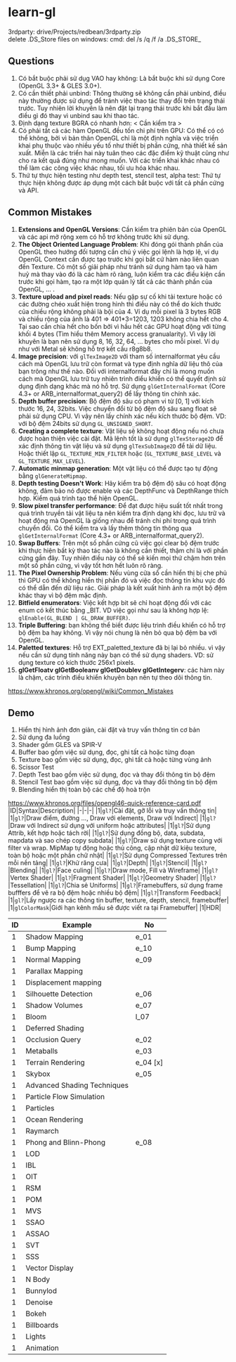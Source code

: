 # learn-gl

3rdparty: drive/Projects/redbean/3rdparty.zip</br>
delete .DS_Store files on windows: cmd: del /s /q /f /a .DS_STORE_

## Questions
1. Có bắt buộc phải sử dụg VAO hay không: Là bắt buộc khi sử dụng Core (OpenGL 3.3+ & GLES 3.0+).
2. Có cần thiết phải unbind: Thông thường sẽ không cần phải unbind, điều này thường được sử dụng để tránh việc thao tác thay đổi trên trạng thái trước. Tuy nhiên lời khuyên là nên đặt lại trạng thái trước khi bắt đầu làm điều gì đó thay vì unbind sau khi thao tác.
3. Định dạng texture BGRA có nhanh hơn: < Cần kiểm tra >
4. Có phải tất cả các hàm OpenGL đều tốn chi phí trên GPU: Có thể có có thể không, bởi vì bản thân OpenGL chỉ là một định nghĩa và việc triển khai phụ thuộc vào nhiều yếu tố như thiết bị phần cứng, nhà thiết kế sản xuất. Miễn là các triển hai này tuân theo các đặc điểm kỹ thuật cũng như cho ra kết quả đúng như mong muốn. Với các triển khai khác nhau có thể làm các công việc khác nhau, tối ưu hóa khác nhau.
5. Thứ tự thực hiện testing như depth test, stencil test, alpha test: Thứ tự thực hiện không được áp dụng một cách bắt buộc với tất cả phần cứng và API.

## Common Mistakes
1. **Extensions and OpenGL Versions**: Cần kiểm tra phiên bản của OpenGL và các api mở rộng xem có hỗ trợ không trước khi sử dụng.
2. **The Object Oriented Language Problem**: Khi đóng gói thành phẩn của OpenGL theo hướng đối tượng cần chú ý việc gọi lệnh là hợp lệ, ví dụ OpenGL Context cần được tạo trước khi gọi bất cứ hàm nào liên quan đến Texture. Có một số giải pháp như tránh sử dụng hàm tạo và hàm huỷ mà thay vào đó là các hàm rõ ràng, luôn kiểm tra các điều kiện cần trước khi gọi hàm, tạo ra một lớp quản lý tất cả các thành phần của OpenGL, ... .
3. **Texture upload and pixel reads**: Nếu gặp sự cố khi tải texture hoặc có các đường chéo xuất hiện trong hình thì điều này có thể do kích thước của chiều rộng không phải là bội của 4. Ví dụ mỗi pixel là 3 bytes RGB và chiều rộng của ảnh là 401 => 401*3=1203, 1203 không chia hết cho 4. Tại sao cần chia hết cho bốn bởi vì hầu hết các GPU hoạt động với từng khối 4 bytes (Tìm hiểu thêm Memory access granualarity). Vì vậy lời khuyên là bạn nên sử dụng 8, 16, 32, 64, ... bytes cho mỗi pixel. Ví dụ như với Metal sẽ không hỗ trợ kết cấu r8g8b8.
4. **Image precision**: với `glTexImage2D` với tham số internalformat yêu cầu cách mà OpenGL lưu trữ còn format và type định nghĩa dữ liệu thô của bạn trông như thế nào. Đối với internalformat đây chỉ là mong muốn cách mà OpenGL lưu trữ tuy nhiên trình điểu khiển có thể quyết định sử dụng định dạng khác mà nó hỗ trợ. Sử dụng `glGetInternalFormat` (Core 4.3+ or ARB_internalformat_query2) để lấy thông tin chính xác.
5. **Depth buffer precision**: Bộ đệm độ sâu có phạm vi từ [0, 1] với kích thước 16, 24, 32bits. Việc chuyển đổi từ bộ đệm độ sâu sang float sẽ phải sử dụng CPU. Vì vậy nên lấy chính xác nếu kích thước bộ đệm. VD: với bộ đệm 24bits sử dụng `GL_UNSIGNED_SHORT`.
6. **Creating a complete texture**: Vật liệu sẽ không hoạt động nếu nó chưa được hoàn thiện việc cài đặt. Mã lệnh tốt là sử dụng `glTexStorage2D` để xác định thông tin vật liệu và sử dụng `glTexSubImage2D` để tải dữ liệu. Hoặc thiết lập `GL_TEXTURE_MIN_FILTER` hoặc (`GL_TEXTURE_BASE_LEVEL` và `GL_TEXTURE_MAX_LEVEL`).
7. **Automatic minmap generation**: Một vật liệu có thể được tạo tự động bằng `glGenerateMipmap`.
8. **Depth testing Doesn't Work**: Hãy kiểm tra bộ đệm độ sâu có hoạt động không, đảm bảo nó được enable và các DepthFunc và DepthRange thích hợp. Kiểm quá trình tạo thể hiện OpenGL.
9. **Slow pixel transfer performance**: Để đạt được hiệu suất tốt nhất trong quá trình truyền tải vật liệu ta nên kiểm tra định dạng khi đọc, lưu trữ và hoạt động mà OpenGL là giống nhau để tránh chi phí trong quá trình chuyển đổi. Có thể kiểm tra và lấy thêm thông tin thông qua `glGetInternalFormat` (Core 4.3+ or ARB_internalformat_query2).
10. **Swap Buffers**: Trên một số phần cứng cũ việc gọi clear bộ đệm trước khi thực hiện bất kỳ thao tác nào là không cần thiết, thậm chí là với phần cứng gần đây. Tuy nhiên điều này có thể sẽ kiến mọi thứ chậm hơn trên một số phần cứng, vì vậy tốt hơn hết luôn rõ ràng.
11. **The Pixel Ownership Problem**: Nếu vùng cửa sổ cần hiển thị bị che phủ thì GPU có thể không hiển thị phần đó và việc đọc thông tin khu vực đó có thể dẫn đến dữ liệu rác. Giải pháp là kết xuất hình ảnh ra một bộ đệm khác thay vì bộ đệm mặc định.
12. **Bitfield enumerators**: Việc kết hợp bit sẽ chỉ hoạt động đối với các enum có kết thúc bằng _BIT. VD việc gọi như sau là không hợp lệ: `glEnable(GL_BLEND | GL_DRAW_BUFFER)`.
13. **Triple Buffering**: bạn không thể biết được liệu trình điều khiển có hỗ trợ bộ đệm ba hay không. Vì vậy nói chung là nên bỏ qua bộ đệm ba với OpenGL.
14. **Paletted textures**: Hỗ trợ EXT_paletted_texture đã bị lại bỏ nhiều. vì vậy nếu cần sử dụng tính năng này bạn có thể sử dụng shaders. VD: sử dụng texture có kích thước 256x1 pixels.
15. **glGetFloatv glGetBooleanv glGetDoublev glGetIntegerv**: các hàm này là chậm, các trình điều khiển khuyên bạn nên tự theo dõi thông tin.


https://www.khronos.org/opengl/wiki/Common_Mistakes

## Demo
1. Hiển thị hình ảnh đơn giản, cài đặt và truy vấn thông tin cơ bản
2. Sử dụng đa luồng
3. Shader gồm GLES và SPIR-V
4. Buffer bao gồm việc sử dụng, đọc, ghi tất cả hoặc từng đoạn
5. Texture bao gồm việc sử dụng, đọc, ghi tất cả hoặc từng vùng ảnh
6. Scissor Test
7. Depth Test bao gồm việc sử dụng, đọc và thay đổi thông tin bộ đệm
8. Stencil Test bao gồm việc sử dụng, đọc và thay đổi thông tin bộ đệm
9. Blending hiển thị toàn bộ các chế độ hoà trộn


https://www.khronos.org/files/opengl46-quick-reference-card.pdf
|ID|Syntax|Description|
|-|-|-|
|1|```gl?```|Cài đặt, gỡ lỗi và truy vấn thông tin|
|1|```gl?```|Draw điểm, đường ..., Draw với elements, Draw với Indirect|
|1|```gl?```|Draw với Indirect sử dụng với uniform hoặc attributes|
|1|```gl?```|Sử dụng Attrib, kết hợp hoặc tách rời|
|1|```gl?```|Sử dụng đồng bộ, data, subdata, mapdata và sao chép copy subdata|
|1|```gl?```|Draw sử dụng texture cùng với filter và wrap. MipMap tự động hoặc thủ công, cập nhật dữ kiệu texture, toàn bộ hoặc một phần chữ nhật|
|1|```gl?```|Sử dụng Compressed Textures trên mỗi nền tảng|
|1|```gl?```|Khử răng cưa|
|1|```gl?```|Depth|
|1|```gl?```|Stencil|
|1|```gl?```|Blending|
|1|```gl?```|Face culing|
|1|```gl?```|Draw mode, Fill và Wireframe|
|1|```gl?```|Vertex Shader|
|1|```gl?```|Fragment Shader|
|1|```gl?```|Geometry Shader|
|1|```gl?```|Tessellation|
|1|```gl?```|Chia sẻ Uniforms|
|1|```gl?```|Framebuffers, sử dụng frame bufffers để vẽ ra bộ đệm hoặc nhiều bộ đệm|
|1|```gl?```|Transform Feedback|
|1|```gl?```|Lấy ngược ra các thông tin buffer, texture, depth, stencil, framebuffer|
|1|```glColorMask```|Giới hạn kênh mầu sẽ được viết ra tại Framebuffer|
|1|HDR|

|ID|Example|No|
|-|-|-|
|1|Shadow Mapping|e_01|
|1|Bump Mapping|e_10|
|1|Normal Mapping|e_09|
|1|Parallax Mapping|
|1|Displacement mapping|
|1|Silhouette Detection|e_06|
|1|Shadow Volumes|e_07|
|1|Bloom|l_07|
|1|Deferred Shading|
|1|Occlusion Query|e_02|
|1|Metaballs|e_03|
|1|Terrain Rendering|e_04 [x]|
|1|Skybox|e_05|
|1|Advanced Shading Techniques|
|1|Particle Flow Simulation|
|1|Particles|
|1|Ocean Rendering|
|1|Raymarch|
|1|Phong and Blinn-Phong|e_08|
|1|LOD|
|1|IBL|
|1|OIT|
|1|RSM|
|1|POM|
|1|MVS|
|1|SSAO|
|1|ASSAO|
|1|SVT|
|1|SSS|
|1|Vector Display|
|1|N Body|
|1|Bunnylod|
|1|Denoise|
|1|Bokeh|
|1|Billboards|
|1|Lights|
|1|Animation|